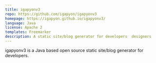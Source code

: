 ```yaml
---
title: igapyonv3
repo: https://github.com/igapyon/igapyonv3
homepage: https://igapyon.github.io/igapyonv3/
language: Java
license: Apache 2
templates: Freemarker
description: A static site/blog generator for developers  designers
---
```


igapyonv3 is a Java based open source static site/blog generator for developers.

